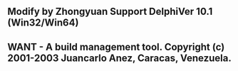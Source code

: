 Modify by Zhongyuan
Support DelphiVer 10.1 (Win32/Win64)
------------------------------------------
WANT - A build management tool.
Copyright (c) 2001-2003 Juancarlo Anez, Caracas, Venezuela. 
------------------------------------------

